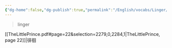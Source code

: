 ```yaml
---
{"dg-home":false,"dg-publish":true,"permalink":"/English/vocabs/Linger/","dgPassFrontmatter":true}
---
```



> linger

[[TheLittlePrince.pdf#page=22&selection=2279,0,2284,1|TheLittlePrince, page 22]]|徘徊